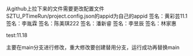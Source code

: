 从github上拉下来的文件需要更改配置文件SZTU_PTimeRun/project.config.json的appid为自己的appid
签名：黄彩芸11.1
签名：李胤霖
签名：陈美琪222
签名：潘新睿
签名：李昱辰
签名：林家惠

test:11.18

主要在main分支进行修改，重大修改要创建替用分支，运行成功再替换main
